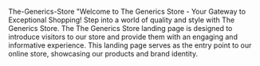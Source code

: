 The-Generics-Store
"Welcome to The Generics Store - Your Gateway to Exceptional Shopping! Step into a world of quality and style with The Generics Store. The The Generics Store landing page is designed to introduce visitors to our store and provide them with an engaging and informative experience. This landing page serves as the entry point to our online store, showcasing our products and brand identity.
